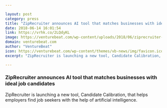 ```yaml
---

layout: post
category: press
title: "ZipRecruiter announces AI tool that matches businesses with ideal job candidates"
date: 2018-06-14 16:01:54
link: https://vrhk.co/2LQdyKL
image: https://venturebeat.com/wp-content/uploads/2018/06/ziprecruiter-700x467-boring.jpg?fit=2800%2C1864&strip=all
domain: venturebeat.com
author: "VentureBeat"
icon: https://venturebeat.com/wp-content/themes/vb-news/img/favicon.ico
excerpt: "ZipRecruiter is launching a new tool, Candidate Calibration, that helps employers find job seekers with the help of artificial intelligence."

---
```


### ZipRecruiter announces AI tool that matches businesses with ideal job candidates

ZipRecruiter is launching a new tool, Candidate Calibration, that helps employers find job seekers with the help of artificial intelligence.